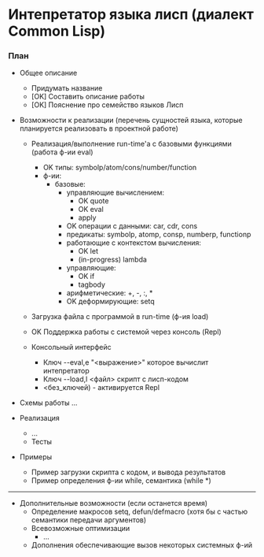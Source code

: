 # Интепретатор языка лисп (диалект Common Lisp)

### План
- Общее описание
  - Придумать название
  - [OK] Составить описание работы
  - [OK] Пояснение про семейство языков Лисп
  
- Возможности к реализации (перечень сущностей языка, которые планируется реализовать в 
проектной работе)
  - Реализация/выполнение run-time'а с базовыми функциями (работа ф-ии eval)
    - OK типы: symbolp/atom/cons/number/function
    - ф-ии:
      - базовые:
          - управляющие вычислением: 
            - OK quote
            - OK eval
            - apply
          - OK операции с данными: car, cdr, cons
          - предикаты: symbolp, atomp, consp, numberp, functionp
          - работающие с контекстом вычисления:
            - OK let
            - (in-progress) lambda
          - управляющие:
            - OK if
            - tagbody
          - арифметические: +, -, :, *
          - OK деформирующие: setq          

  - Загрузка файла c программой в run-time (ф-ия load)
  - OK Поддержка работы с системой через консоль (Repl)
  - Консольный интерфейс
    - Ключ --eval,e "<выражение>" которое вычислит интепретатор
    - Ключ --load,l <файл> скрипт с лисп-кодом
    - <без_ключей) - активируется Repl

- Схемы работы
  ...
 
- Реализация
  - ...
  - Тесты
  
- Примеры
  - Пример загрузки скрипта с кодом, и вывода результатов
  - Пример определения ф-ии while, семантика (while <sexpr> <sexpr>*)

---------------------------------------------
- Дополнительные возможности (если останется время)
  - Определение макросов setq, defun/defmacro (хотя бы с частью семантики передачи аргументов)
  - Всевозможные оптимизации
    - ...
  - Дополнения обеспечивающие вызов некоторых системных ф-ий
